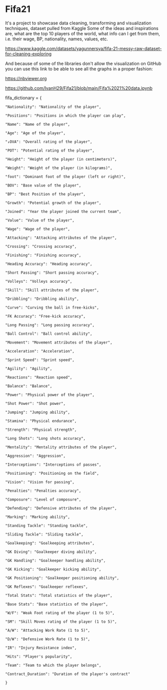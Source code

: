 # Fifa21
It's a project to showcase data cleaning, transforming and visualization techniques, dataset pulled from Kaggle
Some of the ideas and inspirations are, what are the top 10 players of the world, what info can I get from them, i.e. their wage, BP, nationality, names, values, etc.


https://www.kaggle.com/datasets/yagunnersya/fifa-21-messy-raw-dataset-for-cleaning-exploring



And because of some of the libraries don't allow the visualization on GitHub you can use this link to be able to see all the graphs in a proper fashion:


https://nbviewer.org


https://github.com/IvanH29/Fifa21/blob/main/Fifa%2021%20data.ipynb


fifa_dictionary = {
    
    "Nationality": "Nationality of the player",
    
    "Positions": "Positions in which the player can play",
    
    "Name": "Name of the player",
    
    "Age": "Age of the player",
    
    "↓OVA": "Overall rating of the player",
    
    "POT": "Potential rating of the player",
    
    "Height": "Height of the player (in centimeters)",
    
    "Weight": "Weight of the player (in kilograms)",
    
    "foot": "Dominant foot of the player (left or right)",
    
    "BOV": "Base value of the player",
    
    "BP": "Best Position of the player",
    
    "Growth": "Potential growth of the player",
    
    "Joined": "Year the player joined the current team",
    
    "Value": "Value of the player",
    
    "Wage": "Wage of the player",
    
    "Attacking": "Attacking attributes of the player",
    
    "Crossing": "Crossing accuracy",
    
    "Finishing": "Finishing accuracy",
    
    "Heading Accuracy": "Heading accuracy",
    
    "Short Passing": "Short passing accuracy",
    
    "Volleys": "Volleys accuracy",
    
    "Skill": "Skill attributes of the player",
    
    "Dribbling": "Dribbling ability",
    
    "Curve": "Curving the ball in free-kicks",
    
    "FK Accuracy": "Free-kick accuracy",
    
    "Long Passing": "Long passing accuracy",
    
    "Ball Control": "Ball control ability",
    
    "Movement": "Movement attributes of the player",
    
    "Acceleration": "Acceleration",
    
    "Sprint Speed": "Sprint speed",
    
    "Agility": "Agility",
    
    "Reactions": "Reaction speed",
    
    "Balance": "Balance",
    
    "Power": "Physical power of the player",
    
    "Shot Power": "Shot power",
    
    "Jumping": "Jumping ability",
    
    "Stamina": "Physical endurance",
    
    "Strength": "Physical strength",
    
    "Long Shots": "Long shots accuracy",
    
    "Mentality": "Mentality attributes of the player",
    
    "Aggression": "Aggression",
    
    "Interceptions": "Interceptions of passes",
    
    "Positioning": "Positioning on the field",
    
    "Vision": "Vision for passing",
    
    "Penalties": "Penalties accuracy",
    
    "Composure": "Level of composure",
    
    "Defending": "Defensive attributes of the player",
    
    "Marking": "Marking ability",
    
    "Standing Tackle": "Standing tackle",
    
    "Sliding Tackle": "Sliding tackle",
    
    "Goalkeeping": "Goalkeeping attributes",
    
    "GK Diving": "Goalkeeper diving ability",
    
    "GK Handling": "Goalkeeper handling ability",
    
    "GK Kicking": "Goalkeeper kicking ability",
    
    "GK Positioning": "Goalkeeper positioning ability",
    
    "GK Reflexes": "Goalkeeper reflexes",
    
    "Total Stats": "Total statistics of the player",
    
    "Base Stats": "Base statistics of the player",
    
    "W/F": "Weak Foot rating of the player (1 to 5)",
    
    "SM": "Skill Moves rating of the player (1 to 5)",
    
    "A/W": "Attacking Work Rate (1 to 5)",
    
    "D/W": "Defensive Work Rate (1 to 5)",
    
    "IR": "Injury Resistance index",
    
    "Hits": "Player's popularity",
    
    "Team": "Team to which the player belongs",
    
    "Contract_Duration": "Duration of the player's contract"
    
    }
